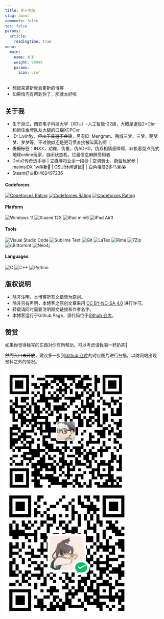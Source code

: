 ```yaml
---
title: 关于本站
slug: about
comments: false
toc: false
params:
  article:
    readingTime: true
menu:
  main:
    name: 关于
    weight: 99999
    params:
      icon: user
---
```


- 想起来更新就会更新的博客
- 如果恰巧有帮到你了，那就太好啦

## 关于我

- 生于浙江，西安电子科技大学（XDU）-人工智能-22级，大概是退役2=OIer和抱住金牌队友大腿的口糊XCPCer
- ID: Livinfly，~~但由于普遍不会读~~，另有ID: Mengmm、残城三梦、三梦、萌梦梦、梦梦等，不过貌似还是更习惯直接被叫真名啊（
- ~~发癫标签~~：INXX，幼稚，伪重，伪ADHD，伪双相情感障碍，非执着型点亮式地球online玩家，自闭状态机，过量信息麻醉受用者
- Dota2传奇选手😆 | 立直麻将业余一段😅 | 空洞骑士、蔚蓝玩家😎 | maimaiDX 1w萌新🥺 | [OSU!](https://osu.ppy.sh/users/21104270)休闲键鼠🤔 | 白色相簿2冬马党😭
- Steam好友ID:482497236

#### Codeforces

[![Codeforces Rating](https://api.cubercsl.site/api/codeforces?user=Livinfly&style=flat-square)](https://codeforces.com/profile/Livinfly)
[![Codeforces Rating](https://api.cubercsl.site/api/codeforces?user=sAnMeng&style=flat-square)](https://codeforces.com/profile/sAnMeng)
[![Codeforces Rating](https://api.cubercsl.site/api/codeforces?user=TORz3&style=flat-square)](https://codeforces.com/profile/TORz3)

#### Platform

![Windows 11](https://img.shields.io/static/v1?style=flat-square&message=Windows+11&color=0078D6&logo=Windows&logoColor=FFFFFF&label=)
![Xiaomi 12X](https://img.shields.io/static/v1?style=flat-square&message=Xiaomi+12X&color=FF6900&logo=Xiaomi&logoColor=FFFFFF&label=)
![iPad mini6](https://img.shields.io/static/v1?style=flat-square&message=iPad+Mini+6&color=000000&logo=apple&logoColor=FFFFFF&label=)
![iPad Air3](https://img.shields.io/static/v1?style=flat-square&message=iPad+Air+3&color=000000&logo=apple&logoColor=FFFFFF&label=)

#### Tools

![Visual Studio Code](https://img.shields.io/static/v1?style=flat-square&message=Visual+Studio+Code&color=007ACC&logo=Visual+Studio+Code&logoColor=FFFFFF&label=)
![Sublime Text](https://img.shields.io/static/v1?style=flat-square&message=Sublime+Text&color=484848&logo=Sublime+Text&logoColor=FFFFFF&label=)
![Git](https://img.shields.io/static/v1?style=flat-square&message=Git&color=F05032&logo=Git&logoColor=FFFFFF&label=)
![LaTex](https://img.shields.io/badge/-LaTex-008080?style=flat-square&logo=latex&logoColor=fff)
![Rime](https://img.shields.io/static/v1?style=flat-square&message=Rime&color=000000&logo=rime&logoColor=FFFFFF&label=)
![7Zip](https://img.shields.io/static/v1?style=flat-square&message=7zip&color=000000&logo=7zip&logoColor=FFFFFF&label=)
![qBittorrent](https://img.shields.io/static/v1?style=flat-square&message=qBittorrent&color=2F67BA&logo=qbittorrent&logoColor=FFFFFF&label=)
![Neo4j](https://img.shields.io/static/v1?style=flat-square&message=Neo4j&color=4581C3&logo=neo4j&logoColor=FFFFFF&label=)

#### Languages

![C](https://img.shields.io/static/v1?style=flat-square&message=C&color=222222&logo=C&logoColor=A8B9CC&label=)
![C++](https://img.shields.io/static/v1?style=flat-square&message=C%2B%2B&color=00599C&logo=C%2B%2B&logoColor=FFFFFF&label=)
![Python](https://img.shields.io/static/v1?style=flat-square&message=Python&color=3776AB&logo=Python&logoColor=FFFFFF&label=)
<!-- ![JavaScript](https://img.shields.io/badge/JavaScript-F7DF1E?style=flat-square&logo=javascript&logoColor=black) -->

## 版权说明

- 除非注明，本博客所有文章皆为原创。
- 除非另有声明，本博客之原创文章采用 [CC BY-NC-SA 4.0](https://creativecommons.org/licenses/by-nc-sa/4.0/deed.zh) 进行许可。
- 转载请同时需要注明原文链接和作者名字。
- 本博客运行于Github Page，源代码位于[Github 仓库](https://github.com/Livinfly/Livinfly.github.io)。

## 赞赏

如果你觉得我写的东西对你有所帮助，可以考虑请我喝一杯奶茶🤪

~~然而入口未开放~~，建议多一步到[Github 仓库](https://github.com/Livinfly/Livinfly.github.io/tree/master/content/page/about)的对应图片进行扫描，以防网站出现预料之外的情况。

<img src="./zfb.jpg" width = "400" height = "400" alt="zfb" align=center />
<img src="./vx.jpg" width = "400" height = "400" alt="vx" align=center />